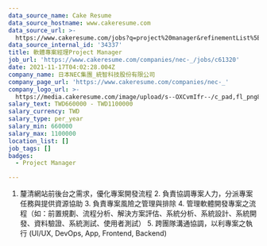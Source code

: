 ```yaml
---
data_source_name: Cake Resume
data_source_hostname: www.cakeresume.com
data_source_url: >-
  https://www.cakeresume.com/jobs?q=project%20manager&refinementList%5Blang_name%5D%5B0%5D=English&refinementList%5Bsalary_type%5D=per_year&range%5Bsalary_range%5D%5Bmin%5D=1000000&page=2
data_source_internal_id: '34337'
title: 軟體專案經理Project Manager
job_url: 'https://www.cakeresume.com/companies/nec-_/jobs/c61320'
date: 2021-11-17T04:02:28.004Z
company_name: 日本NEC集團_統智科技股份有限公司
company_page_url: 'https://www.cakeresume.com/companies/nec-_'
company_logo_url: >-
  https://media.cakeresume.com/image/upload/s--OXCvmIfr--/c_pad,fl_png8,h_200,w_200/v1665627220/ywfmcpnrkat43orrqlp5.png
salary_text: TWD660000 - TWD1100000
salary_currency: TWD
salary_type: per_year
salary_min: 660000
salary_max: 1100000
location_list: []
job_tags: []
badges:
  - Project Manager

---
```


1. 釐清網站前後台之需求，優化專案開發流程 2. 負責協調專案人力，分派專案任務與提供資源協助 3. 負責專案風險之管理與排除 4. 管理軟體開發專案之流程（如：前置規劃、流程分析、解決方案評估、系統分析、系統設計、系統開發、資料驗證、系統測試、使用者測試） 5. 跨團隊溝通協調，以利專案之執行 (UI/UX, DevOps, App, Frontend, Backend)